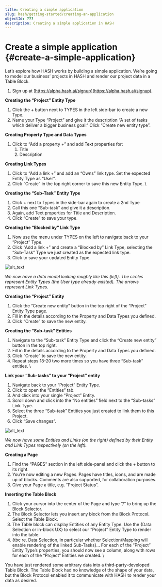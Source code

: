 ```yaml
---
title: Creating a simple application
slug: hash/getting-started/creating-an-application
objectId: ???
description: Creating a simple application in HASH
---
```


# Create a simple application {#create-a-simple-application}

Let’s explore how HASH works by building a simple application. We’re going to model our business’ projects in HASH and render our project data in a Table Block.

1.  Sign up at [https://alpha.hash.ai/signup](https://alpha.hash.ai/signup).

**Creating the “Project” Entity Type**

1.  Click the + button next to TYPES in the left side-bar to create a new Type.
1.  Name your Type “Project” and give it the description “A set of tasks which deliver a bigger business goal.” Click “Create new entity type”.

**Creating Property Type and Data Types**

1.  Click to “Add a property +” and add Text properties for:
    1.  Title
    1.  Description

**Creating Link Types**

1.  Click to “Add a link +” and add an “Owns” link type. Set the expected Entity Type as “User”.
1.  Click “Create” in the top right corner to save this new Entity Type. \

**Creating the “Sub-Task” Entity Type**

1.  Click + next to Types in the side-bar again to create a 2nd Type
1.  Call this one “Sub-task” and give it a description.
1.  Again, add Text properties for Title and Description.
1.  Click “Create” to save your type.

**Creating the “Blocked by” Link Type**

1.  Now use the menu under TYPES on the left to navigate back to your “Project” Type.
1.  Click “Add a link +” and create a “Blocked by” Link Type, selecting the “Sub-Task” Type we just created as the expected link type.
1.  Click to save your updated Entity Type.

![alt_text](data_model.png "Entity Types and Link Types")

_We now have a data model looking roughly like this (left). The circles represent Entity Types (the User type already existed). The arrows represent Link Types._

**Creating the “Project” Entity**

1.  Click the “Create new entity” button in the top right of the “Project” Entity Type page.
1.  Fill in the details according to the Property and Data Types you defined.
1.  Click “Create” to save the new entity.

**Creating the “Sub-task” Entities**

1.  Navigate to the “Sub-task” Entity Type and click the “Create new entity” button in the top right.
1.  Fill in the details according to the Property and Data Types you defined.
1.  Click “Create” to save the new entity.
1.  Repeat steps 18-20 two more times so you have three “Sub-task” entities. \

**Link your “Sub-tasks” to your “Project” entity**

1.  Navigate back to your “Project” Entity Type.
1.  Click to open the “Entities” tab.
1.  And click into your single “Project” Entity.
1.  Scroll down and click into the “No entities” field next to the “Sub-tasks” Link Type.
1.  Select the three “Sub-task” Entities you just created to link them to this Project.
1.  Click “Save changes”.

![alt_text](data.png "Entities and Links, as defined by their Entity and Link Types")

_We now have some Entities and Links (on the right) defined by their Entity and Link Types respectively (on the left)._

**Creating a Page**

1.  Find the “PAGES” section in the left side-panel and click the + button to its right.
1.  You’re now editing a new Pages. Pages have titles, icons, and are made up of blocks. Comments are also supported, for collaboration purposes.
1.  Give your Page a title, e.g. “Project Status”.

**Inserting the Table Block**

1.  Click your cursor into the center of the Page and type “/” to bring up the Block Selector.
1.  The Block Selector lets you insert any block from the Block Protocol. Select the Table Block.
1.  The Table block can display Entities of any Entity Type. Use the {Data Selection or in-block UX} to select our “Project” Entity Type to render into the table.
1.  {tbc re. Data Selection, in particular whether Selection/Mapping will enable rendering of the linked Sub-Tasks}... For each of the “Project” Entity Type’s properties, you should now see a column, along with rows for each of the “Project” Entities we created. \

You have just rendered some arbitrary data into a third-party-developed Table Block. The Table Block had no knowledge of the shape of your data, but the Block Protocol enabled it to communicate with HASH to render your data as desired.
